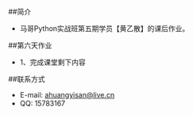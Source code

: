 ##简介
* 马哥Python实战班第五期学员【黄乙散】的课后作业。

##第六天作业
* 1、完成课堂剩下内容

##联系方式
* E-mail: ahuangyisan@live.cn
* QQ: 15783167
